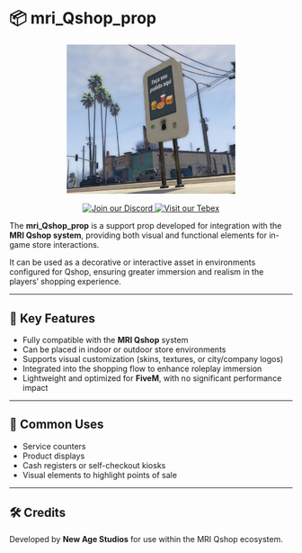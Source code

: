 # 📦 mri_Qshop_prop

<p align="center">
  <img src="./NewAgeProps.png" alt="mri_Qshop_prop" width="300"/>
</p>

<p align="center">
  <a href="https://discord.gg/SEU_LINK_AQUI" target="_blank">
    <img src="https://img.shields.io/badge/Join%20Discord-5865F2?style=flat&logo=discord&logoColor=white" alt="Join our Discord" height="40"/>
  </a>
  <a href="https://SEU_TEBEX_AQUI" target="_blank">
    <img src="https://img.shields.io/badge/Visit%20Tebex-FF5100?style=flat&logo=shopping-cart&logoColor=white" alt="Visit our Tebex" height="40"/>
  </a>
</p>

The **mri_Qshop_prop** is a support prop developed for integration with the **MRI Qshop system**, providing both visual and functional elements for in-game store interactions.  

It can be used as a decorative or interactive asset in environments configured for Qshop, ensuring greater immersion and realism in the players’ shopping experience.

---

## 🔑 Key Features
- Fully compatible with the **MRI Qshop** system  
- Can be placed in indoor or outdoor store environments  
- Supports visual customization (skins, textures, or city/company logos)  
- Integrated into the shopping flow to enhance roleplay immersion  
- Lightweight and optimized for **FiveM**, with no significant performance impact  

---

## 🎯 Common Uses
- Service counters  
- Product displays  
- Cash registers or self-checkout kiosks  
- Visual elements to highlight points of sale  

---

## 🛠️ Credits
Developed by **New Age Studios** for use within the MRI Qshop ecosystem.
